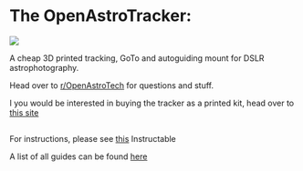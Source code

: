 # The OpenAstroTracker:
![ ](https://i.imgur.com/qGr2bFf.jpg)

A cheap 3D printed tracking, GoTo and autoguiding mount for DSLR astrophotography.

Head over to [r/OpenAstroTech](https://www.reddit.com/r/OpenAstroTech/) for questions and stuff.

I you would be interested in buying the tracker as a printed kit, head over to [this site](https://openastrotech.com/products/)

##

For instructions, please see [this](https://www.instructables.com/id/OpenAstroTracker-a-DSLR-Tracking-GoTo-Mount-for-As/) Instructable 

A list of all guides can be found [here](https://www.reddit.com/r/OpenAstroTech/comments/gc4pmr/all_current_guides/)